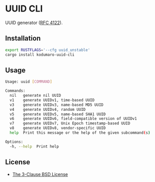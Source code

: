 [RFC 4122]: https://www.rfc-editor.org/rfc/rfc4122
[The 3-Clause BSD License]: https://opensource.org/license/bsd-3-clause/

# UUID CLI

UUID generator ([RFC 4122]).

## Installation

```sh
export RUSTFLAGS='--cfg uuid_unstable'
cargo install kodumaro-uuid-cli
```

## Usage

```sh
Usage: uuid [COMMAND]

Commands:
  nil   generate nil UUID
  v1    generate UUIDv1, time-based UUID
  v3    generate UUIDv3, name-based MD5 UUID
  v4    generate UUIDv4, random UUID
  v5    generate UUIDv5, name-based SHA1 UUID
  v6    generate UUIDv6, field-compatible version of UUIDv1
  v7    generate UUIDv7, Unix Epoch timestamp-based UUID
  v8    generate UUIDv8, vendor-specific UUID
  help  Print this message or the help of the given subcommand(s)

Options:
  -h, --help  Print help
```

## License

- [The 3-Clause BSD License][]
